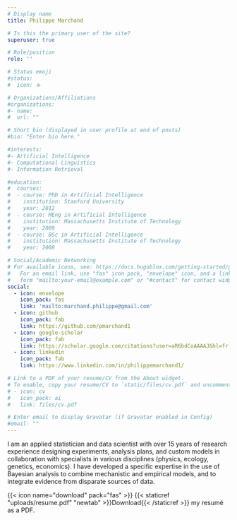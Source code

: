 ```yaml
---
# Display name
title: Philippe Marchand

# Is this the primary user of the site?
superuser: true

# Role/position
role: ''

# Status emoji
#status:
#  icon: ☕️

# Organizations/Affiliations
#organizations:
#- name: 
#  url: ""

# Short bio (displayed in user profile at end of posts)
#bio: "Enter bio here."

#interests:
#- Artificial Intelligence
#- Computational Linguistics
#- Information Retrieval

#education:
#  courses:
#  - course: PhD in Artificial Intelligence
#    institution: Stanford University
#    year: 2012
#  - course: MEng in Artificial Intelligence
#    institution: Massachusetts Institute of Technology
#    year: 2009
#  - course: BSc in Artificial Intelligence
#    institution: Massachusetts Institute of Technology
#    year: 2008

# Social/Academic Networking
# For available icons, see: https://docs.hugoblox.com/getting-started/page-builder/#icons
#   For an email link, use "fas" icon pack, "envelope" icon, and a link in the
#   form "mailto:your-email@example.com" or "#contact" for contact widget.
social:
  - icon: envelope
    icon_pack: fas
    link: 'mailto:marchand.philippe@gmail.com'
  - icon: github
    icon_pack: fab
    link: https://github.com/pmarchand1
  - icon: google-scholar
    icon_pack: fab
    link: https://scholar.google.com/citations?user=aR6bdCoAAAAJ&hl=fr
  - icon: linkedin
    icon_pack: fab
    link: https://www.linkedin.com/in/philippemarchand1/

# Link to a PDF of your resume/CV from the About widget.
# To enable, copy your resume/CV to `static/files/cv.pdf` and uncomment the lines below.
# - icon: cv
#   icon_pack: ai
#   link: files/cv.pdf

# Enter email to display Gravatar (if Gravatar enabled in Config)
#email: ""
---
```


I am an applied statistician and data scientist with over 15 years of research experience designing experiments, analysis plans, and custom models in collaboration with specialists in various disciplines (physics, ecology, genetics, economics). I have developed a specific expertise in the use of Bayesian analysis to combine mechanistic and empirical models, and to integrate evidence from disparate sources of data.

{{< icon name="download" pack="fas" >}} {{< staticref "uploads/resume.pdf" "newtab" >}}Download{{< /staticref >}} my resumé as a PDF.
